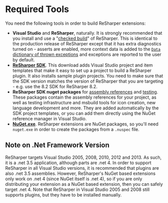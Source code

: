 ---
---

# Required Tools

You need the following tools in order to build ReSharper extensions:

* **Visual Studio** and **ReSharper**, naturally. It is strongly recommended that you install and use a "[checked build](http://resharper-support.jetbrains.com/entries/21206508-Where-can-I-download-an-old-previous-ReSharper-version-)" of ReSharper. This is identical to the production release of ReSharper except that it has extra diagnostics turned on - asserts are enabled, more context data is added to the [`Data` dictionary of thrown exceptions](http://msdn.microsoft.com/en-us/library/system.exception.data.aspx) and exceptions are reported to the user by default.
* **[ReSharper SDK](http://www.jetbrains.com/resharper/download/)**. This download adds Visual Studio project and item templates that make it easy to set up a project to build a ReSharper plugin. It also installs sample plugin projects. You need to make sure that the SDK version matches the version of ReSharper that you are targeting - e.g. use the 8.2 SDK for ReSharper 8.2.
* **ReSharper SDK nuget packages** for [assembly references](http://www.nuget.org/packages/JetBrains.ReSharper.SDK/) and [testing](http://www.nuget.org/packages/JetBrains.ReSharper.SDK.Tests/). These packages contain the assembly references for your project, as well as testing infrastructure and msbuild tools for icon creation, new language development and more. They are added automatically by the SDK project templates, or you can add them directly using the NuGet reference manager in Visual Studio.
* **[NuGet.exe](https://nuget.codeplex.com/)**. ReSharper extensions are NuGet packages, so you'll need `nuget.exe` in order to create the packages from a `.nuspec` file.

## Note on .Net Framework Version

ReSharper targets Visual Studio 2005, 2008, 2010, 2012 and 2013. As such, it is a .net 3.5 application, although parts are .net 4. In order to support ReSharper in all Visual Studio versions, it is recommended that plugins are also .net 3.5 assemblies. However, ReSharper's NuGet based extensions only work on .net 4 (since NuGet itself is .net 4), so if you are only distributing your extension as a NuGet based extension, then you can safely target .net 4. Note that ReSharper in Visual Studio 2005 and 2008 still supports plugins, but they have to be installed manually.

